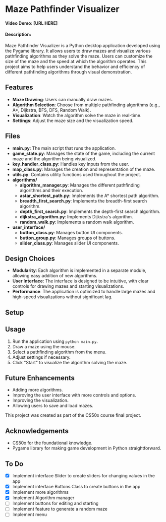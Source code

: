 # Maze Pathfinder Visualizer
#### Video Demo: [URL HERE]
#### Description:
Maze Pathfinder Visualizer is a Python desktop application developed using the Pygame library. It allows users to draw mazes and visualize various pathfinding algorithms as they solve the maze. Users can customize the size of the maze and the speed at which the algorithm operates. This project aims to help users understand the behavior and efficiency of different pathfinding algorithms through visual demonstration.

## Features
- **Maze Drawing**: Users can manually draw mazes.
- **Algorithm Selection**: Choose from multiple pathfinding algorithms (e.g., A*, Dijkstra, BFS, DFS, Random Walk).
- **Visualization**: Watch the algorithm solve the maze in real-time.
- **Settings**: Adjust the maze size and the visualization speed.

## Files
- **main.py**: The main script that runs the application.
- **game_state.py**: Manages the state of the game, including the current maze and the algorithm being visualized.
- **key_handler_class.py**: Handles key inputs from the user.
- **map_class.py**: Manages the creation and representation of the maze.
- **utils.py**: Contains utility functions used throughout the project.
- **algorithms/**
  - **algorithm_manager.py**: Manages the different pathfinding algorithms and their execution.
  - **astar_shortest_path.py**: Implements the A* shortest path algorithm.
  - **breadth_first_search.py**: Implements the breadth-first search algorithm.
  - **depth_first_search.py**: Implements the depth-first search algorithm.
  - **dijkstra_algorithm.py**: Implements Dijkstra's algorithm.
  - **random_walk.py**: Implements a random walk algorithm.
- **user_interface/**
  - **button_class.py**: Manages button UI components.
  - **button_group.py**: Manages groups of buttons.
  - **slider_class.py**: Manages slider UI components.

## Design Choices
- **Modularity**: Each algorithm is implemented in a separate module, allowing easy addition of new algorithms.
- **User Interface**: The interface is designed to be intuitive, with clear controls for drawing mazes and starting visualizations.
- **Performance**: The application is optimized to handle large mazes and high-speed visualizations without significant lag.

## Setup

## Usage
1. Run the application using `python main.py`.
2. Draw a maze using the mouse.
3. Select a pathfinding algorithm from the menu.
4. Adjust settings if necessary.
5. Click "Start" to visualize the algorithm solving the maze.

## Future Enhancements
- Adding more algorithms.
- Improving the user interface with more controls and options.
- Improving the visualization.
- Allowing users to save and load mazes.

This project was created as part of the CS50x course final project.

## Acknowledgements
- CS50x for the foundational knowledge.
- Pygame library for making game development in Python straightforward.

## To Do

- [x] Implement interface Slider to create sliders for changing values in the app
- [x] Implement interface Buttons Class to create buttons in the app
- [x] Implement more algorithms
- [x] Implement Algorithm manager
- [ ] Implement buttons for editing and starting
- [ ] Implement feature to generate a random maze
- [ ] Implement menu
